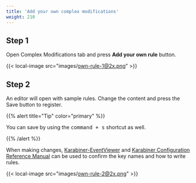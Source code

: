 ```yaml
---
title: 'Add your own complex modifications'
weight: 210
---
```


## Step 1

Open Complex Modifications tab and press **Add your own rule** button.<br />

{{< local-image src="images/own-rule-1@2x.png" >}}

## Step 2

An editor will open with sample rules.
Change the content and press the Save button to register.

{{% alert title="Tip" color="primary" %}}

You can save by using the <kbd>command + s</kbd> shortcut as well.

{{% /alert %}}

When making changes, [Karabiner-EventViewer](/docs/manual/operation/eventviewer/) and [Karabiner Configuration Reference Manual](/docs/json/) can be used to confirm the key names and how to write rules.

{{< local-image src="images/own-rule-2@2x.png" >}}
